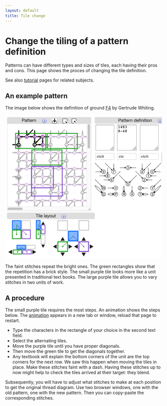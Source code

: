 ```yaml
---
layout: default
title: Tile change
---
```

Change the tiling of a pattern definition
=========================================

Patterns can have different types and sizes of tiles, each having their pros and cons.
This page shows the proces of changing the tile definition.

See also [tutorial](Advanced#glue-copies-together) pages for related subjects.

An example pattern
------------------

The image below shows the definition of ground 
[F4](https://d-bl.github.io/GroundForge/tiles?whiting=F4_P180&patchWidth=9&patchHeight=9&d1=ctc&c1=ctc&b1=ctc&a1=ctc&d2=ctc&c2=ctcllctc&a2=ctcrrctc&tile=1483,8-48&footsideStitch=ctctt&tileStitch=ctc&headsideStitch=ctctt&shiftColsSW=-2&shiftRowsSW=2&shiftColsSE=2&shiftRowsSE=2)
by Gertrude Whiting. 

![](images/brick-to-overlap-prepare.png)

The faint stitches repeat the bright ones. The green rectangles show that the repetition has a brick style.
The small purple tile looks more like a unit presented in traditional text books.
The large purple tile allows you to vary stitches in two units of work. 

A procedure
-----------

The small purple tile requires the most steps. An animation shows the steps below.
The <a href="images/brick-to-overlap-animation.gif" target="_blank">animation</a>
appears in a new tab or window, reload that page to restart.

* Type the characters in the rectangle of your choice in the second text field.
* Select the alternating tiles.
* Move the purple tile until you have proper diagonals.
* Then move the green tile to get the diagonals together.
* Any textbook will explain the bottom corners of the unit are the top corners for the next row.
  We saw this happen when moving the tiles in place.
  Make these stitches faint with a dash.
  Having these stitches up to now might help to check the tiles arrived at their target: they blend. 

Subsequently, you will have to adjust what stitches to make at each position to get the original thread diagram.
Use two browser windows, one with the old pattern, one with the new pattern.
Then you can copy-paste the corresponding stitches.

